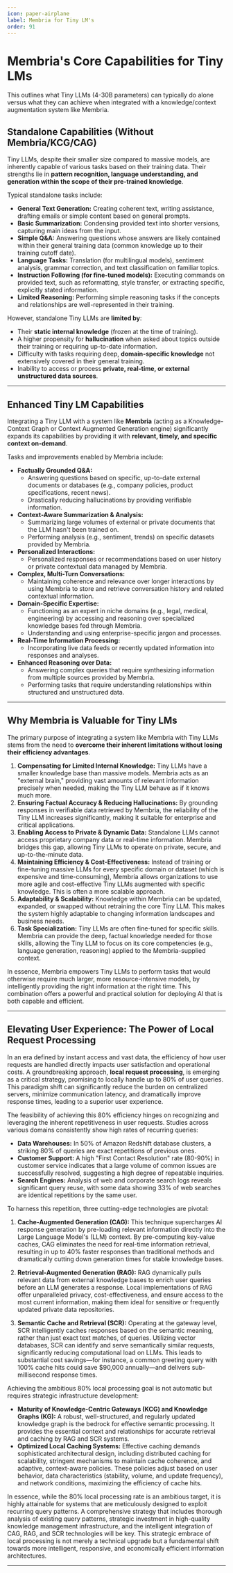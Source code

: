 ```yaml
---
icon: paper-airplane
label: Membria for Tiny LM's
order: 91
---
```


# Membria's Core Capabilities for Tiny LMs

This outlines what Tiny LLMs (4-30B parameters) can typically do alone versus what they can achieve when integrated with a knowledge/context augmentation system like Membria.

## Standalone Capabilities (Without Membria/KCG/CAG)

Tiny LLMs, despite their smaller size compared to massive models, are inherently capable of various tasks based on their training data. Their strengths lie in **pattern recognition, language understanding, and generation within the scope of their pre-trained knowledge**.

Typical standalone tasks include:

* **General Text Generation:** Creating coherent text, writing assistance, drafting emails or simple content based on general prompts.
* **Basic Summarization:** Condensing provided text into shorter versions, capturing main ideas from the input.
* **Simple Q&A:** Answering questions whose answers are likely contained within their general training data (common knowledge up to their training cutoff date).
* **Language Tasks:** Translation (for multilingual models), sentiment analysis, grammar correction, and text classification on familiar topics.
* **Instruction Following (for fine-tuned models):** Executing commands on provided text, such as reformatting, style transfer, or extracting specific, explicitly stated information.
* **Limited Reasoning:** Performing simple reasoning tasks if the concepts and relationships are well-represented in their training.

However, standalone Tiny LLMs are **limited by**:
* Their **static internal knowledge** (frozen at the time of training).
* A higher propensity for **hallucination** when asked about topics outside their training or requiring up-to-date information.
* Difficulty with tasks requiring deep, **domain-specific knowledge** not extensively covered in their general training.
* Inability to access or process **private, real-time, or external unstructured data sources**.

---

## Enhanced Tiny LM Capabilities

Integrating a Tiny LLM with a system like **Membria** (acting as a Knowledge-Context Graph or Context Augmented Generation engine) significantly expands its capabilities by providing it with **relevant, timely, and specific context on-demand**.

Tasks and improvements enabled by Membria include:

* **Factually Grounded Q&A:**
    * Answering questions based on specific, up-to-date external documents or databases (e.g., company policies, product specifications, recent news).
    * Drastically reducing hallucinations by providing verifiable information.
* **Context-Aware Summarization & Analysis:**
    * Summarizing large volumes of external or private documents that the LLM hasn't been trained on.
    * Performing analysis (e.g., sentiment, trends) on specific datasets provided by Membria.
* **Personalized Interactions:**
    * Personalized responses or recommendations based on user history or private contextual data managed by Membria.
* **Complex, Multi-Turn Conversations:**
    * Maintaining coherence and relevance over longer interactions by using Membria to store and retrieve conversation history and related contextual information.
* **Domain-Specific Expertise:**
    * Functioning as an expert in niche domains (e.g., legal, medical, engineering) by accessing and reasoning over specialized knowledge bases fed through Membria.
    * Understanding and using enterprise-specific jargon and processes.
* **Real-Time Information Processing:**
    * Incorporating live data feeds or recently updated information into responses and analyses.
* **Enhanced Reasoning over Data:**
    * Answering complex queries that require synthesizing information from multiple sources provided by Membria.
    * Performing tasks that require understanding relationships within structured and unstructured data.

---

## Why Membria is Valuable for Tiny LMs

The primary purpose of integrating a system like Membria with Tiny LLMs stems from the need to **overcome their inherent limitations without losing their efficiency advantages**.

1.  **Compensating for Limited Internal Knowledge:** Tiny LLMs have a smaller knowledge base than massive models. Membria acts as an "external brain," providing vast amounts of relevant information precisely when needed, making the Tiny LLM behave as if it knows much more.
2.  **Ensuring Factual Accuracy & Reducing Hallucinations:** By grounding responses in verifiable data retrieved by Membria, the reliability of the Tiny LLM increases significantly, making it suitable for enterprise and critical applications.
3.  **Enabling Access to Private & Dynamic Data:** Standalone LLMs cannot access proprietary company data or real-time information. Membria bridges this gap, allowing Tiny LLMs to operate on private, secure, and up-to-the-minute data.
4.  **Maintaining Efficiency & Cost-Effectiveness:** Instead of training or fine-tuning massive LLMs for every specific domain or dataset (which is expensive and time-consuming), Membria allows organizations to use more agile and cost-effective Tiny LLMs augmented with specific knowledge. This is often a more scalable approach.
5.  **Adaptability & Scalability:** Knowledge within Membria can be updated, expanded, or swapped without retraining the core Tiny LLM. This makes the system highly adaptable to changing information landscapes and business needs.
6.  **Task Specialization:** Tiny LLMs are often fine-tuned for specific skills. Membria can provide the deep, factual knowledge needed for those skills, allowing the Tiny LLM to focus on its core competencies (e.g., language generation, reasoning) applied to the Membria-supplied context.

In essence, Membria empowers Tiny LLMs to perform tasks that would otherwise require much larger, more resource-intensive models, by intelligently providing the right information at the right time. This combination offers a powerful and practical solution for deploying AI that is both capable and efficient.

---

## Elevating User Experience: The Power of Local Request Processing

In an era defined by instant access and vast data, the efficiency of how user requests are handled directly impacts user satisfaction and operational costs. A groundbreaking approach, **local request processing**, is emerging as a critical strategy, promising to locally handle up to 80% of user queries. This paradigm shift can significantly reduce the burden on centralized servers, minimize communication latency, and dramatically improve response times, leading to a superior user experience.

The feasibility of achieving this 80% efficiency hinges on recognizing and leveraging the inherent repetitiveness in user requests. Studies across various domains consistently show high rates of recurring queries:
* **Data Warehouses:** In 50% of Amazon Redshift database clusters, a striking 80% of queries are exact repetitions of previous ones.
* **Customer Support:** A high "First Contact Resolution" rate (80-90%) in customer service indicates that a large volume of common issues are successfully resolved, suggesting a high degree of repeatable inquiries.
* **Search Engines:** Analysis of web and corporate search logs reveals significant query reuse, with some data showing 33% of web searches are identical repetitions by the same user.

To harness this repetition, three cutting-edge technologies are pivotal:

1.  **Cache-Augmented Generation (CAG):** This technique supercharges AI response generation by pre-loading relevant information directly into the Large Language Model's (LLM) context. By pre-computing key-value caches, CAG eliminates the need for real-time information retrieval, resulting in up to 40% faster responses than traditional methods and dramatically cutting down generation times for stable knowledge bases.

2.  **Retrieval-Augmented Generation (RAG):** RAG dynamically pulls relevant data from external knowledge bases to enrich user queries before an LLM generates a response. Local implementations of RAG offer unparalleled privacy, cost-effectiveness, and ensure access to the most current information, making them ideal for sensitive or frequently updated private data repositories.

3.  **Semantic Cache and Retrieval (SCR):** Operating at the gateway level, SCR intelligently caches responses based on the semantic meaning, rather than just exact text matches, of queries. Utilizing vector databases, SCR can identify and serve semantically similar requests, significantly reducing computational load on LLMs. This leads to substantial cost savings—for instance, a common greeting query with 100% cache hits could save $90,000 annually—and delivers sub-millisecond response times.

Achieving the ambitious 80% local processing goal is not automatic but requires strategic infrastructure development:
* **Maturity of Knowledge-Centric Gateways (KCG) and Knowledge Graphs (KG):** A robust, well-structured, and regularly updated knowledge graph is the bedrock for effective semantic processing. It provides the essential context and relationships for accurate retrieval and caching by RAG and SCR systems.
* **Optimized Local Caching Systems:** Effective caching demands sophisticated architectural design, including distributed caching for scalability, stringent mechanisms to maintain cache coherence, and adaptive, context-aware policies. These policies adjust based on user behavior, data characteristics (stability, volume, and update frequency), and network conditions, maximizing the efficiency of cache hits.

In essence, while the 80% local processing rate is an ambitious target, it is highly attainable for systems that are meticulously designed to exploit recurring query patterns. A comprehensive strategy that includes thorough analysis of existing query patterns, strategic investment in high-quality knowledge management infrastructure, and the intelligent integration of CAG, RAG, and SCR technologies will be key. This strategic embrace of local processing is not merely a technical upgrade but a fundamental shift towards more intelligent, responsive, and economically efficient information architectures.


---
